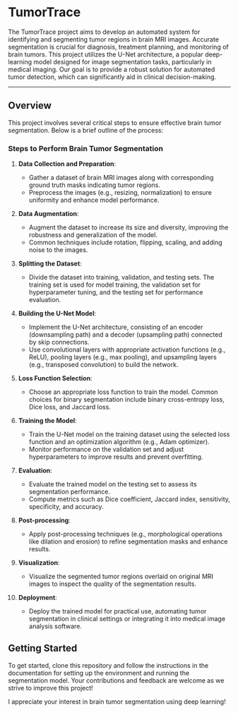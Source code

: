 # TumorTrace

The TumorTrace project aims to develop an automated system for identifying and segmenting tumor regions in brain MRI images. Accurate segmentation is crucial for diagnosis, treatment planning, and monitoring of brain tumors. This project utilizes the U-Net architecture, a popular deep-learning model designed for image segmentation tasks, particularly in medical imaging.
Our goal is to provide a robust solution for automated tumor detection, which can significantly aid in clinical decision-making.

<hr>

## Overview

This project involves several critical steps to ensure effective brain tumor segmentation. Below is a brief outline of the process:

### Steps to Perform Brain Tumor Segmentation

1. **Data Collection and Preparation**:
   - Gather a dataset of brain MRI images along with corresponding ground truth masks indicating tumor regions.
   - Preprocess the images (e.g., resizing, normalization) to ensure uniformity and enhance model performance.

2. **Data Augmentation**:
   - Augment the dataset to increase its size and diversity, improving the robustness and generalization of the model.
   - Common techniques include rotation, flipping, scaling, and adding noise to the images.

3. **Splitting the Dataset**:
   - Divide the dataset into training, validation, and testing sets. The training set is used for model training, the validation set for hyperparameter tuning, and the testing set for performance evaluation.

4. **Building the U-Net Model**:
   - Implement the U-Net architecture, consisting of an encoder (downsampling path) and a decoder (upsampling path) connected by skip connections.
   - Use convolutional layers with appropriate activation functions (e.g., ReLU), pooling layers (e.g., max pooling), and upsampling layers (e.g., transposed convolution) to build the network.

5. **Loss Function Selection**:
   - Choose an appropriate loss function to train the model. Common choices for binary segmentation include binary cross-entropy loss, Dice loss, and Jaccard loss.

6. **Training the Model**:
   - Train the U-Net model on the training dataset using the selected loss function and an optimization algorithm (e.g., Adam optimizer).
   - Monitor performance on the validation set and adjust hyperparameters to improve results and prevent overfitting.

7. **Evaluation**:
   - Evaluate the trained model on the testing set to assess its segmentation performance.
   - Compute metrics such as Dice coefficient, Jaccard index, sensitivity, specificity, and accuracy.

8. **Post-processing**:
   - Apply post-processing techniques (e.g., morphological operations like dilation and erosion) to refine segmentation masks and enhance results.

9. **Visualization**:
   - Visualize the segmented tumor regions overlaid on original MRI images to inspect the quality of the segmentation results.

10. **Deployment**:
    - Deploy the trained model for practical use, automating tumor segmentation in clinical settings or integrating it into medical image analysis software.

## Getting Started

To get started, clone this repository and follow the instructions in the documentation for setting up the environment and running the segmentation model. Your contributions and feedback are welcome as we strive to improve this project!

I appreciate your interest in brain tumor segmentation using deep learning!
